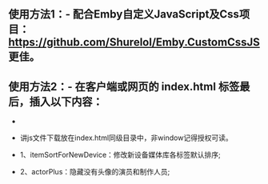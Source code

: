 ## 使用方法1：- 配合Emby自定义JavaScript及Css项目：https://github.com/Shurelol/Emby.CustomCssJS 更佳。
## 使用方法2：- 在客户端或网页的 index.html <body></body> 标签最后，插入以下内容：
- <script type="text/javascript" src="XXX.js"></script>
- 讲js文件下载放在index.html同级目录中，非window记得授权可读。

- 1、itemSortForNewDevice：修改新设备媒体库各标签默认排序;
- 2、actorPlus：隐藏没有头像的演员和制作人员;
